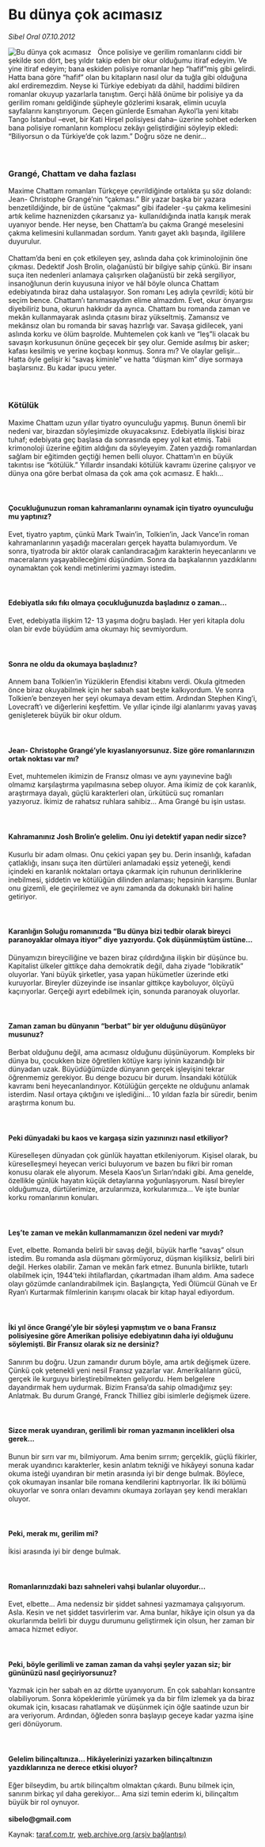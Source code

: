 # Bu dünya çok acımasız

*Sibel Oral 07.10.2012*

<div class="yazi"><img align="left" alt="Bu dünya çok acımasız" border="0" src="http://www.taraf.com.tr/fotoraflar/makaleler/bu-dunya-cok-acimasiz_9633_orijinal.jpg" style="border-right-width:10px; border-color:#FFFFFF"/>Önce polisiye ve gerilim romanlarını ciddi bir şekilde son dört, beş yıldır takip eden bir okur olduğumu itiraf edeyim. Ve yine itiraf edeyim; bana eskiden polisiye romanlar hep “hafif”miş gibi gelirdi. Hatta bana göre “hafif” olan bu kitapların nasıl olur da tuğla gibi olduğuna akıl erdiremezdim. Neyse ki Türkiye edebiyatı da dâhil, haddimi bildiren romanlar okuyup yazarlarla tanıştım. Gerçi hâlâ önüme bir polisiye ya da gerilim romanı geldiğinde şüpheyle gözlerimi kısarak, elimin ucuyla sayfalarını karıştırıyorum. Geçen günlerde Esmahan Aykol’la yeni kitabı Tango İstanbul –evet, bir Kati Hirşel polisiyesi daha– üzerine sohbet ederken bana polisiye romanların komplocu zekâyı geliştirdiğini söyleyip ekledi: “Biliyorsun o da Türkiye’de çok lazım.” Doğru söze ne denir...<br/><br/><br/>
<h3>Grangé, Chattam ve daha fazlası</h3>Maxime Chattam romanları Türkçeye çevrildiğinde ortalıkta şu söz dolandı: Jean- Christophe Grangé’nin “çakması.” Bir yazar başka bir yazara benzetildiğinde, bir de üstüne “çakması” gibi ifadeler -şu çakma kelimesini artık kelime haznenizden çıkarsanız ya- kullanıldığında inatla karışık merak uyanıyor bende. Her neyse, ben Chattam’a bu çakma Grangé meselesini çakma kelimesini kullanmadan sordum. Yanıtı gayet aklı başında, ilgililere duyurulur.<br/><br/>Chattam’da beni en çok etkileyen şey, aslında daha çok kriminolojinin öne çıkması. Dedektif Josh Brolin, olağanüstü bir bilgiye sahip çünkü. Bir insanı suça iten nedenleri anlamaya çalışırken olağanüstü bir zekâ sergiliyor, insanoğlunun derin kuyusuna iniyor ve hâl böyle olunca Chattam edebiyatında biraz daha ustalaşıyor. Son romanı Leş adıyla çevrildi; kötü bir seçim bence. Chattam’ı tanımasaydım elime almazdım. Evet, okur önyargısı diyebiliriz buna, okurun hakkıdır da ayrıca. Chattam bu romanda zaman ve mekân kullanmayarak aslında çıtasını biraz yükseltmiş. Zamansız ve mekânsız olan bu romanda bir savaş hazırlığı var. Savaşa gidilecek, yani aslında korku ve ölüm başrolde. Muhtemelen çok kanlı ve “leş”li olacak bu savaşın korkusunun önüne geçecek bir şey olur. Gemide asılmış bir asker; kafası kesilmiş ve yerine koçbaşı konmuş. Sonra mı? Ve olaylar gelişir... Hatta öyle gelişir ki “savaş kiminle” ve hatta “düşman kim” diye sormaya başlarsınız. Bu kadar ipucu yeter.<br/><br/><br/>
<h3>Kötülük</h3>Maxime Chattam uzun yıllar tiyatro oyunculuğu yapmış. Bunun önemli bir nedeni var, birazdan söyleşimizde okuyacaksınız. Edebiyatla ilişkisi biraz tuhaf; edebiyata geç başlasa da sonrasında epey yol kat etmiş. Tabii krimonoloji üzerine eğitim aldığını da söyleyeyim. Zaten yazdığı romanlardan sağlam bir eğitimden geçtiği hemen belli oluyor. Chattam’ın en büyük takıntısı ise “kötülük.” Yıllardır insandaki kötülük kavramı üzerine çalışıyor ve dünya ona göre berbat olmasa da çok ama çok acımasız. E haklı...<br/><br/><br/>
<h4>Çocukluğunuzun roman kahramanlarını oynamak için tiyatro oyunculuğu mu yaptınız?</h4>Evet, tiyatro yaptım, çünkü Mark Twain’in, Tolkien’in, Jack Vance’in roman kahramanlarının yaşadığı maceraları gerçek hayatta bulamıyordum. Ve sonra, tiyatroda bir aktör olarak canlandıracağım karakterin heyecanlarını ve maceralarını yaşayabileceğimi düşündüm. Sonra da başkalarının yazdıklarını oynamaktan çok kendi metinlerimi yazmayı istedim.<br/><br/><br/>
<h4>Edebiyatla sıkı fıkı olmaya çocukluğunuzda başladınız o zaman...</h4>Evet, edebiyatla ilişkim 12- 13 yaşıma doğru başladı. Her yeri kitapla dolu olan bir evde büyüdüm ama okumayı hiç sevmiyordum.<br/><br/><br/>
<h4>Sonra ne oldu da okumaya başladınız?</h4>Annem bana Tolkien’in Yüzüklerin Efendisi kitabını verdi. Okula gitmeden önce biraz okuyabilmek için her sabah saat beşte kalkıyordum. Ve sonra Tolkien’e benzeyen her şeyi okumaya devam ettim. Ardından Stephen King’i, Lovecraft’ı ve diğerlerini keşfettim. Ve yıllar içinde ilgi alanlarımı yavaş yavaş genişleterek büyük bir okur oldum.<br/><br/><br/>
<h4>Jean- Christophe Grangé’yle kıyaslanıyorsunuz. Size göre romanlarınızın ortak noktası var mı?</h4>Evet, muhtemelen ikimizin de Fransız olması ve aynı yayınevine bağlı olmamız karşılaştırma yapılmasına sebep oluyor. Ama ikimiz de çok karanlık, araştırmaya dayalı, güçlü karakterleri olan, ürkütücü suç romanları yazıyoruz. İkimiz de rahatsız ruhlara sahibiz... Ama Grangé bu işin ustası.<br/><br/><br/>
<h4>Kahramanınız Josh Brolin’e gelelim. Onu iyi detektif yapan nedir sizce?</h4>Kusurlu bir adam olması. Onu çekici yapan şey bu. Derin insanlığı, kafadan çatlaklığı, insanı suça iten dürtüleri anlamadaki eşsiz yeteneği, kendi içindeki en karanlık noktaları ortaya çıkarmak için ruhunun derinliklerine inebilmesi, şiddetin ve kötülüğün dilinden anlaması; hepsinin karışımı. Bunlar onu gizemli, ele geçirilemez ve aynı zamanda da dokunaklı biri haline getiriyor.<br/><br/><br/>
<h4>Karanlığın Soluğu romanınızda “Bu dünya bizi tedbir olarak bireyci paranoyaklar olmaya itiyor” diye yazıyordu. Çok düşünmüştüm üstüne...</h4>Dünyamızın bireyciliğine ve bazen biraz çıldırdığına ilişkin bir düşünce bu. Kapitalist ülkeler gittikçe daha demokratik değil, daha ziyade “lobikratik” oluyorlar. Yani büyük şirketler, yasa yapan hükümetler üzerinde etki kuruyorlar. Bireyler düzeyinde ise insanlar gittikçe kayboluyor, ölçüyü kaçırıyorlar. Gerçeği ayırt edebilmek için, sonunda paranoyak oluyorlar.<br/><br/><br/>
<h4>Zaman zaman bu dünyanın “berbat” bir yer olduğunu düşünüyor musunuz?</h4>Berbat olduğunu değil, ama acımasız olduğunu düşünüyorum. Kompleks bir dünya bu, çocukken bize öğretilen kötüye karşı iyinin kazandığı bir dünyadan uzak. Büyüdüğümüzde dünyanın gerçek işleyişini tekrar öğrenmemiz gerekiyor. Bu denge bozucu bir durum. İnsandaki kötülük kavramı beni heyecanlandırıyor. Kötülüğün gerçekte ne olduğunu anlamak isterdim. Nasıl ortaya çıktığını ve işlediğini... 10 yıldan fazla bir süredir, benim araştırma konum bu.<br/><br/><br/>
<h4>Peki dünyadaki bu kaos ve kargaşa sizin yazınınızı nasıl etkiliyor?</h4>Küreselleşen dünyadan çok günlük hayattan etkileniyorum. Kişisel olarak, bu küreselleşmeyi heyecan verici buluyorum ve bazen bu fikri bir roman konusu olarak ele alıyorum. Mesela Kaos’un Sırları’ndaki gibi. Ama genelde, özellikle günlük hayatın küçük detaylarına yoğunlaşıyorum. Nasıl bireyler olduğumuza, dürtülerimize, arzularımıza, korkularımıza... Ve işte bunlar korku romanlarının konuları.<br/><br/><br/>
<h4>Leş’te zaman ve mekân kullanmamanızın özel nedeni var mıydı?</h4>Evet, elbette. Romanda belirli bir savaş değil, büyük harfle “savaş” olsun istedim. Bu romanda asla düşmanı görmüyoruz, düşman kişiliksiz, belirli biri değil. Herkes olabilir. Zaman ve mekân fark etmez. Bununla birlikte, tutarlı olabilmek için, 1944’teki ihtilaflardan, çıkartmadan ilham aldım. Ama sadece olayı gözümde canlandırabilmek için. Başlangıçta, Yedi Ölümcül Günah ve Er Ryan’ı Kurtarmak filmlerinin karışımı olacak bir kitap hayal ediyordum.<br/><br/><br/>
<h4>İki yıl önce Grangé’yle bir söyleşi yapmıştım ve o bana Fransız polisiyesine göre Amerikan polisiye edebiyatının daha iyi olduğunu söylemişti. Bir Fransız olarak siz ne dersiniz?</h4>Sanırım bu doğru. Uzun zamandır durum böyle, ama artık değişmek üzere. Çünkü çok yetenekli yeni nesil Fransız yazarlar var. Amerikalıların gücü, gerçek ile kurguyu birleştirebilmekten geliyordu. Hem belgelere dayandırmak hem uydurmak. Bizim Fransa’da sahip olmadığımız şey: Anlatmak. Bu durum Grangé, Franck Thilliez gibi isimlerle değişmek üzere.<br/><br/><br/>
<h4>Sizce merak uyandıran, gerilimli bir roman yazmanın incelikleri olsa gerek...</h4>Bunun bir sırrı var mı, bilmiyorum. Ama benim sırrım; gerçeklik, güçlü fikirler, merak uyandırıcı karakterler, kesin anlatım tekniği ve hikâyeyi sonuna kadar okuma isteği uyandıran bir metin arasında iyi bir denge bulmak. Böylece, çok okumayan insanlar bile romana kendilerini kaptırıyorlar. İlk iki bölümü okuyorlar ve sonra onları devamını okumaya zorlayan şey kendi merakları oluyor.<br/><br/><br/>
<h4>Peki, merak mı, gerilim mi?</h4>İkisi arasında iyi bir denge bulmak.<br/><br/><br/>
<h4>Romanlarınızdaki bazı sahneleri vahşi bulanlar oluyordur...</h4>Evet, elbette... Ama nedensiz bir şiddet sahnesi yazmamaya çalışıyorum. Asla. Kesin ve net şiddet tasvirlerim var. Ama bunlar, hikâye için olsun ya da okurlarımda belirli bir duygu durumunu geliştirmek için olsun, her zaman bir amaca hizmet ediyor.<br/><br/><br/>
<h4>Peki, böyle gerilimli ve zaman zaman da vahşi şeyler yazan siz; bir gününüzü nasıl geçiriyorsunuz?</h4>Yazmak için her sabah en az dörtte uyanıyorum. En çok sabahları konsantre olabiliyorum. Sonra köpeklerimle yürümek ya da bir film izlemek ya da biraz okumak için, kısacası rahatlamak ve düşünmek için öğle saatinde uzun bir ara veriyorum. Ardından, öğleden sonra başlayıp geceye kadar yazma işine geri dönüyorum.<br/><br/><br/>
<h4>Gelelim bilinçaltınıza... Hikâyelerinizi yazarken bilinçaltınızın yazdıklarınıza ne derece etkisi oluyor?</h4>Eğer bilseydim, bu artık bilinçaltım olmaktan çıkardı. Bunu bilmek için, sanırım birkaç yıl daha gerekiyor... Ama sizi temin ederim ki, bilinçaltım büyük bir rol oynuyor.<br/><br/><strong>sibelo@gmail.com</strong><br/>
</div>

Kaynak: [taraf.com.tr](http://www.taraf.com.tr/sibel-oral/makale-bu-dunya-cok-acimasiz.htm), [web.archive.org (arşiv bağlantısı)](http://web.archive.org/web/20131107153817/http://www.taraf.com.tr/sibel-oral/makale-bu-dunya-cok-acimasiz.htm)
